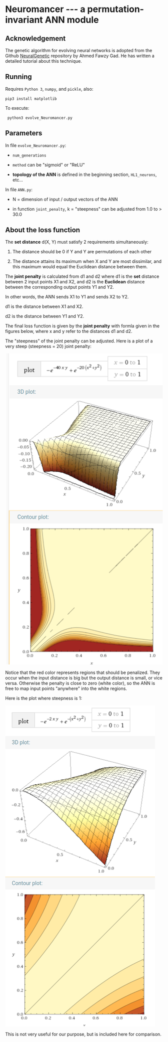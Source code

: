 # Neuromancer --- a permutation-invariant ANN module

## Acknowledgement

The genetic algorithm for evolving neural networks is adopted from the Github [NeuralGenetic](https://github.com/ahmedfgad/NeuralGenetic) repository by Ahmed Fawzy Gad.   He has written a detailed tutorial about this technique.

## Running

Requires `Python 3`, `numpy`, and `pickle`, also:

    pip3 install matplotlib
    
 To execute:
 
     python3 evolve_Neuromancer.py

## Parameters

In file `evolve_Neuromancer.py`:

* `num_generations`

* `method` can be "sigmoid" or "ReLU" 

* **topology of the ANN** is defined in the beginning section, `HL1_neurons`,  etc...

In file `ANN.py`:

* N = dimension of input / output vectors of the ANN

* in function `joint_penalty`, k = "steepness" can be adjusted from 1.0 to > 30.0

## About the loss function

The **set distance** d(X, Y) must satisfy 2 requirements simultaneously:

1. The distance should be 0 if Y and Y are permutations of each other

2. The distance attains its maximum when X and Y are most dissimilar, and this maximum would equal the Euclidean distance between them.

The **joint penalty** is calculated from d1 and d2 where d1 is the **set** distance between 2 input points X1 and X2, and d2 is the **Euclidean** distance between the corresponding output points Y1 and Y2.

In other words, the ANN sends X1 to Y1 and sends X2 to Y2.

d1 is the distance between X1 and X2.

d2 is the distance between Y1 and Y2.

The final loss function is given by the **joint penalty** with formla given in the figures below, where x and y refer to the distances d1 and d2.

The "steepness" of the joint penalty can be adjusted.  Here is a plot of a very steep (steepness = 20) joint penalty:

![](joint_penalty_[steep].png) 

Notice that the red color represents regions that should be penalized.  They occur when the input distance is big but the output distance is small, or vice versa.  Otherwise the penalty is close to zero (white color), so the ANN is free to map input points "anywhere" into the white regions.

Here is the plot where steepness is 1:

![](joint_penalty_[not_steep].png) 

This is not very useful for our purpose, but is included here for comparison.